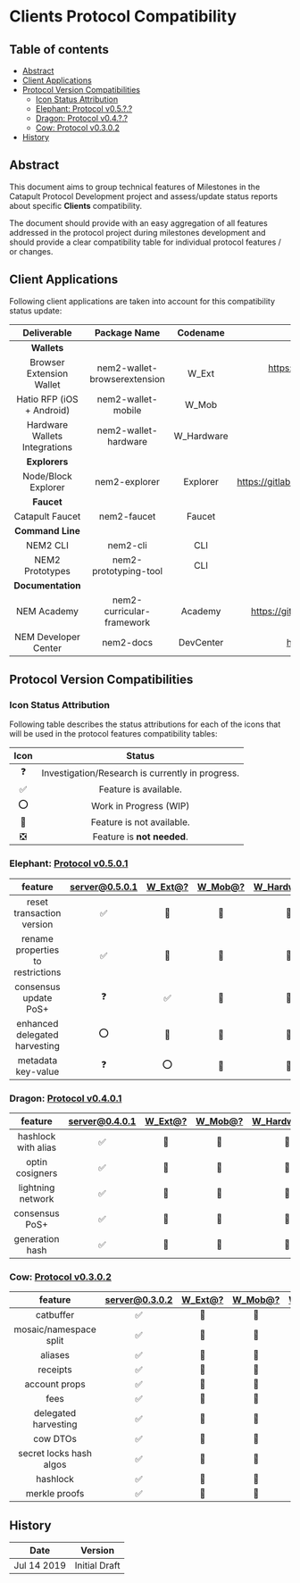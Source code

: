 # Clients Protocol Compatibility

## Table of contents

- [Abstract](#abstract)
- [Client Applications](#client-applications)
- [Protocol Version Compatibilities](#protocol-version-compatibilities)
  - [Icon Status Attribution](#icon-status-attribution)
  - [Elephant: Protocol v0.5.?.?](#elephant-protocol-v05)
  - [Dragon: Protocol v0.4.?.?](#dragon-protocol-v04)
  - [Cow: Protocol v0.3.0.2](#cow-protocol-v0302)
- [History](#history)	

## Abstract

This document aims to group technical features of Milestones in the Catapult Protocol Development project and assess/update status reports about specific **Clients** compatibility.

The document should provide with an easy aggregation of all features addressed in the protocol project during milestones development and should provide a clear compatibility table for individual protocol features / or changes.

## Client Applications

Following client applications are taken into account for this compatibility status update:

| Deliverable | Package Name | Codename | Repository URL |
| :-: | :-: | :-: | :-: |
| **Wallets** | | | |
| Browser Extension Wallet | nem2-wallet-browserextension | W_Ext | https://github.com/nemfoundation/nem2-wallet-browserextension |
| Hatio RFP (iOS + Android) | nem2-wallet-mobile | W_Mob | N/A |
| Hardware Wallets Integrations | nem2-wallet-hardware | W_Hardware | N/A |
| **Explorers** | | | |
| Node/Block Explorer | nem2-explorer | Explorer | https://gitlab.com/joegeorge/explorer.nem.io/tree/master/server |
| **Faucet** | | | |
| Catapult Faucet | nem2-faucet | Faucet | https://github.com/44uk/nem2-faucet |
| **Command Line** | | | |
| NEM2 CLI | nem2-cli | CLI | https://github.com/nemtech/nem2-cli |
| NEM2 Prototypes | nem2-prototyping-tool | CLI | https://github.com/nemtech/nem2-cli |
| **Documentation** | | | |
| NEM Academy | nem2-curricular-framework | Academy | https://github.com/nemtech/nem2-curricular-framework |
| NEM Developer Center | nem2-docs | DevCenter | https://github.com/nemtech/nem2-docs |

## Protocol Version Compatibilities

### Icon Status Attribution

Following table describes the status attributions for each of the icons that will be used in the protocol features compatibility tables:

| Icon | Status |
| :-: | :-: |
| :question: | Investigation/Research is currently in progress. |
| :white_check_mark: | Feature is available. |
| :o: | Work in Progress (WIP) |
| :stop_sign: | Feature is not available. |
| :negative_squared_cross_mark: | Feature is **not needed**. |

### Elephant: [Protocol v0.5.0.1][server-0501]

| feature | [server@0.5.0.1][server-0501] | [W_Ext@?][wallet-extension] | [W_Mob@?][wallet-mobile] | [W_Hardware@?][wallet-hardware] | [Explorer@?][explorer] | [Faucet@?][faucet] | [CLI@?][cli] |
| :-: | :-: | :-: | :-: | :-: | :-: | :-: | :-: |
| reset transaction version | :white_check_mark:  | :stop_sign:  | :stop_sign:  | :stop_sign:  | :stop_sign: | :stop_sign: | :stop_sign: |
| rename properties to restrictions | :white_check_mark:  | :stop_sign:  | :stop_sign:  | :stop_sign:  | :stop_sign: | :stop_sign: | :stop_sign: |
| consensus update PoS+ | :question:  | :white_check_mark:  | :stop_sign:  | :stop_sign:  | :stop_sign: | :stop_sign: | :stop_sign: |
| enhanced delegated harvesting | :o:  | :stop_sign:  | :stop_sign:  | :stop_sign:  | :stop_sign: | :stop_sign: | :stop_sign: |
| metadata key-value | :question: | :o:  | :stop_sign:  | :stop_sign:  | :stop_sign: | :stop_sign: | :stop_sign: |

### Dragon: [Protocol v0.4.0.1][server-0401]

| feature | [server@0.4.0.1][server-0401] | [W_Ext@?][wallet-extension] | [W_Mob@?][wallet-mobile] | [W_Hardware@?][wallet-hardware] | [Explorer@?][explorer] | [Faucet@?][faucet] | [CLI@?][cli] |
| :-: | :-: | :-: | :-: | :-: | :-: | :-: | :-: |
| hashlock with alias | :white_check_mark:  | :stop_sign:  | :stop_sign:  | :stop_sign:  | :stop_sign: | :stop_sign: | :stop_sign: |
| optin cosigners | :white_check_mark: | :stop_sign:  | :stop_sign:  | :stop_sign:  | :stop_sign: | :stop_sign: | :stop_sign: |
| lightning network | :white_check_mark:  | :stop_sign:  | :stop_sign:  | :stop_sign:  | :stop_sign: | :stop_sign: | :stop_sign: |
| consensus PoS+ | :white_check_mark:  | :stop_sign:  | :stop_sign:  | :stop_sign:  | :stop_sign: | :stop_sign: | :stop_sign: |
| generation hash | :white_check_mark:  | :stop_sign:  | :stop_sign:  | :stop_sign:  | :stop_sign: | :stop_sign: | :stop_sign: |

### Cow: [Protocol v0.3.0.2][server-0302]

| feature | [server@0.3.0.2][server-0302] | [W_Ext@?][wallet-extension] | [W_Mob@?][wallet-mobile] | [W_Hardware@?][wallet-hardware] | [Explorer@?][explorer] | [Faucet@?][faucet] | [CLI@?][cli] |
| :-: | :-: | :-: | :-: | :-: | :-: | :-: | :-: |
| catbuffer | :white_check_mark:  | :stop_sign:  | :stop_sign:  |  :stop_sign: | :stop_sign: | :stop_sign: | :stop_sign: |
| mosaic/namespace split | :white_check_mark:  | :stop_sign:  | :stop_sign:  | :stop_sign:  | :stop_sign: | :stop_sign: | :stop_sign: |
| aliases | :white_check_mark:  | :stop_sign:  | :stop_sign:  | :stop_sign:  | :stop_sign: | :stop_sign: | :stop_sign: |
| receipts | :white_check_mark:  | :stop_sign:  | :stop_sign:  | :stop_sign: | :stop_sign: | :stop_sign: | :stop_sign: |
| account props | :white_check_mark:  | :stop_sign:  | :stop_sign:  | :stop_sign:  | :stop_sign: | :stop_sign: | :stop_sign: |
| fees | :white_check_mark:  | :stop_sign:  | :stop_sign:  | :stop_sign: | :stop_sign: | :stop_sign: | :stop_sign: |
| delegated harvesting | :white_check_mark:  | :stop_sign:  | :stop_sign:  | :stop_sign:  | :stop_sign: | :stop_sign: | :stop_sign: |
| cow DTOs | :white_check_mark:  | :stop_sign:  | :stop_sign:  | :stop_sign:  |  :stop_sign: | :stop_sign: | :stop_sign: |
| secret locks hash algos | :white_check_mark:  | :stop_sign:  | :stop_sign:  | :stop_sign:  | :stop_sign: | :stop_sign: | :stop_sign: |
| hashlock | :white_check_mark:  | :stop_sign:  | :stop_sign:  | :stop_sign:  | :stop_sign: | :stop_sign: | :stop_sign: |
| merkle proofs | :white_check_mark:  | :stop_sign:  | :stop_sign:  | :stop_sign:  | :stop_sign: | :stop_sign: | :stop_sign: |

## History

| **Date**      | **Version**     |
| ------------- | --------------- |
| Jul 14 2019   | Initial Draft   |

[server-0501]: https://github.com/nemtech/catapult-server/releases/tag/v0.5.0.1
[server-0401]: https://github.com/nemtech/catapult-server/releases/tag/v0.4.0.1
[server-0302]: https://github.com/nemtech/catapult-server/releases/tag/v0.3.0.2
[wallet-extension]: https://github.com/nemfoundation/nem2-wallet-browserextension
[wallet-mobile]: #
[wallet-hardware]: #
[explorer]: https://gitlab.com/joegeorge/explorer.nem.io/tree/master/server
[faucet]: https://github.com/44uk/nem2-faucet
[cli]: https://github.com/nemtech/nem2-cli
